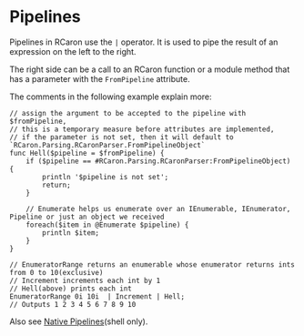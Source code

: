 # Pipelines

Pipelines in RCaron use the `|` operator. It is used to pipe the result of an expression on the left to the right.

The right side can be a call to an RCaron function or a module method that has a parameter with the `FromPipeline` attribute.

The comments in the following example explain more:

```rcaron
// assign the argument to be accepted to the pipeline with $fromPipeline,
// this is a temporary measure before attributes are implemented,
// if the parameter is not set, then it will default to `RCaron.Parsing.RCaronParser.FromPipelineObject`
func Hell($pipeline = $fromPipeline) {
    if ($pipeline == #RCaron.Parsing.RCaronParser:FromPipelineObject) {
        println '$pipeline is not set';
        return;
    }

    // Enumerate helps us enumerate over an IEnumerable, IEnumerator, Pipeline or just an object we received
    foreach($item in @Enumerate $pipeline) {
        println $item;
    }
}

// EnumeratorRange returns an enumerable whose enumerator returns ints from 0 to 10(exclusive)
// Increment increments each int by 1
// Hell(above) prints each int
EnumeratorRange 0i 10i  | Increment | Hell;
// Outputs 1 2 3 4 5 6 7 8 9 10
```

Also see [Native Pipelines](../shell/Native%20Pipelines.md)(shell only).
